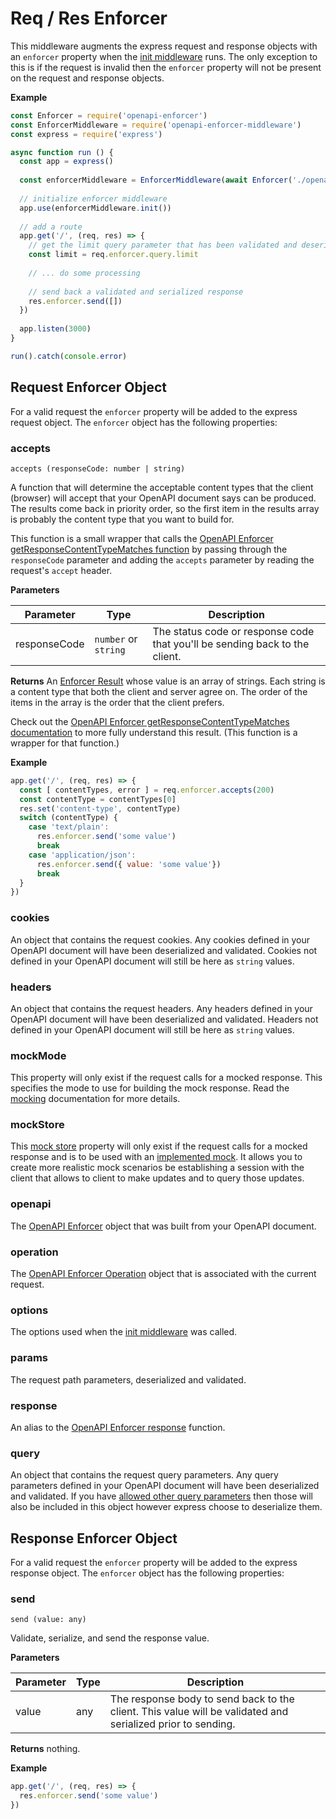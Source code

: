 # Req / Res Enforcer

This middleware augments the express request and response objects with an `enforcer` property when the [init middleware](./api#init) runs. The only exception to this is if the request is invalid then the `enforcer` property will not be present on the request and response objects.

**Example**

```js
const Enforcer = require('openapi-enforcer')
const EnforcerMiddleware = require('openapi-enforcer-middleware')
const express = require('express')

async function run () {
  const app = express()
  
  const enforcerMiddleware = EnforcerMiddleware(await Enforcer('./openapi.yml'))
  
  // initialize enforcer middleware
  app.use(enforcerMiddleware.init())
  
  // add a route
  app.get('/', (req, res) => {
    // get the limit query parameter that has been validated and deserialized
    const limit = req.enforcer.query.limit
  
    // ... do some processing
  
    // send back a validated and serialized response
    res.enforcer.send([])
  })
  
  app.listen(3000)
}

run().catch(console.error)
```

## Request Enforcer Object

For a valid request the `enforcer` property will be added to the express request object. The `enforcer` object has the following properties:

### accepts

`accepts (responseCode: number | string)`

A function that will determine the acceptable content types that the client (browser) will accept that your OpenAPI document says can be produced. The results come back in priority order, so the first item in the results array is probably the content type that you want to build for.

This function is a small wrapper that calls the [OpenAPI Enforcer getResponseContentTypeMatches function](https://byu-oit.github.io/openapi-enforcer/api/components/operation#getresponsecontenttypematches) by passing through the `responseCode` parameter and adding the `accepts` parameter by reading the request's `accept` header.

**Parameters**

| Parameter | Type | Description |
| --------- | ---- | ----------- |
| responseCode | `number` or `string` | The status code or response code that you'll be sending back to the client. | 

**Returns** An [Enforcer Result](https://byu-oit.github.io/openapi-enforcer/api/enforcer-result) whose value is an array of strings. Each string is a content type that both the client and server agree on. The order of the items in the array is the order that the client prefers.

Check out the [OpenAPI Enforcer getResponseContentTypeMatches documentation](https://byu-oit.github.io/openapi-enforcer/api/components/operation#getresponsecontenttypematches) to more fully understand this result. (This function is a wrapper for that function.)

**Example**

```js
app.get('/', (req, res) => {
  const [ contentTypes, error ] = req.enforcer.accepts(200)
  const contentType = contentTypes[0]
  res.set('content-type', contentType)
  switch (contentType) {
    case 'text/plain':
      res.enforcer.send('some value')
      break
    case 'application/json':
      res.enforcer.send({ value: 'some value'})
      break
  }
})
```

### cookies

An object that contains the request cookies. Any cookies defined in your OpenAPI document will have been deserialized and validated. Cookies not defined in your OpenAPI document will still be here as `string` values.

### headers

An object that contains the request headers. Any headers defined in your OpenAPI document will have been deserialized and validated. Headers not defined in your OpenAPI document will still be here as `string` values.

### mockMode

This property will only exist if the request calls for a mocked response. This specifies the mode to use for building the mock response. Read the [mocking](./mocking) documentation for more details.

### mockStore

This [mock store](./mocking#mock-store) property will only exist if the request calls for a mocked response and is to be used with an [implemented mock](./mocking#implemented-mock-responses). It allows you to create more realistic mock scenarios be establishing a session with the client that allows to client to make updates and to query those updates.

### openapi

The [OpenAPI Enforcer](https://byu-oit.github.io/openapi-enforcer/api/components/openapi) object that was built from your OpenAPI document.

### operation

The [OpenAPI Enforcer Operation](https://byu-oit.github.io/openapi-enforcer/api/components/operation) object that is associated with the current request.

### options

The options used when the [init middleware](./api#init) was called.

### params

The request path parameters, deserialized and validated.

### response

An alias to the [OpenAPI Enforcer response](https://byu-oit.github.io/openapi-enforcer/api/components/operation#response) function.

### query

An object that contains the request query parameters. Any query parameters defined in your OpenAPI document will have been deserialized and validated. If you have [allowed other query parameters](./api#init-options) then those will also be included in this object however express choose to deserialize them.

## Response Enforcer Object

For a valid request the `enforcer` property will be added to the express response object. The `enforcer` object has the following properties:

### send

`send (value: any)`

Validate, serialize, and send the response value.

**Parameters**

| Parameter | Type | Description |
| --------- | ---- | ----------- |
| value | any | The response body to send back to the client. This value will be validated and serialized prior to sending. | 

**Returns** nothing.

**Example**

```js
app.get('/', (req, res) => {
  res.enforcer.send('some value')
})
```
